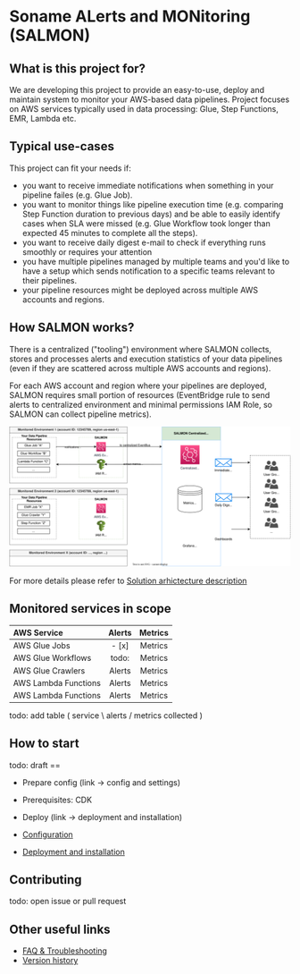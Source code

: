 # Soname ALerts and MONitoring (SALMON)

## What is this project for?

We are developing this project to provide an easy-to-use, deploy and maintain system to monitor your AWS-based data pipelines.
Project focuses on AWS services typically used in data processing: Glue, Step Functions, EMR, Lambda etc.

## Typical use-cases

This project can fit your needs if:
- you want to receive immediate notifications when something in your pipeline failes (e.g. Glue Job).
- you want to monitor things like pipeline execution time (e.g. comparing Step Function duration to previous days) and be able to easily identify cases when SLA were missed (e.g. Glue Workflow took longer than expected 45 minutes to complete all the steps).
- you want to receive daily digest e-mail to check if everything runs smoothly or requires your attention
- you have multiple pipelines managed by multiple teams and you'd like to have a setup which sends notification to a specific teams relevant to their pipelines.
- your pipeline resources might be deployed across multiple AWS accounts and regions.

## How SALMON works?

There is a centralized ("tooling") environment where SALMON collects, stores and processes alerts and execution statistics of your data pipelines (even if they are scattered across multiple AWS accounts and regions).

For each AWS account and region where your pipelines are deployed, SALMON requires small portion of resources (EventBridge rule to send alerts to centralized environment and minimal permissions IAM Role, so SALMON can collect pipeline metrics).

![High-Level Diagram](docs/images/high-level-diagram.svg "High-Level Diagram")

For more details please refer to [Solution arhictecture description](docs/architecture.md)

## Monitored services in scope

| AWS Service | Alerts | Metrics |
|:---|:---:|:---:|
| AWS Glue Jobs |       - [x]           |        Metrics         |
| AWS Glue Workflows |       todo:           |        Metrics         |
| AWS Glue Crawlers |       Alerts           |        Metrics         |
| AWS Lambda Functions |       Alerts           |        Metrics         |
| AWS Lambda Functions |       Alerts           |        Metrics         |

todo: add table ( service \\  alerts / metrics collected  )

## How to start

todo:
draft == 

* Prepare config (link -> config and settings)
* Prerequisites: CDK
* Deploy (link -> deployment and installation)

* [Configuration](docs/configuration.md)
* [Deployment and installation](docs/deployment.md)

## Contributing

todo: open issue or pull request

## Other useful links

* [FAQ & Troubleshooting](docs/faq.md)
* [Version history](docs/changes.txt)